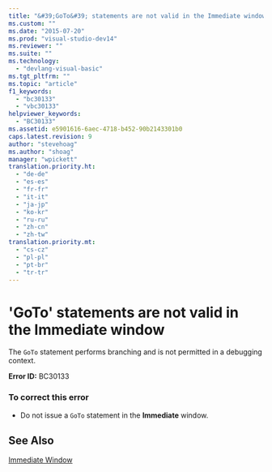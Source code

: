 ```yaml
---
title: "&#39;GoTo&#39; statements are not valid in the Immediate window | Microsoft Docs"
ms.custom: ""
ms.date: "2015-07-20"
ms.prod: "visual-studio-dev14"
ms.reviewer: ""
ms.suite: ""
ms.technology: 
  - "devlang-visual-basic"
ms.tgt_pltfrm: ""
ms.topic: "article"
f1_keywords: 
  - "bc30133"
  - "vbc30133"
helpviewer_keywords: 
  - "BC30133"
ms.assetid: e5901616-6aec-4718-b452-90b2143301b0
caps.latest.revision: 9
author: "stevehoag"
ms.author: "shoag"
manager: "wpickett"
translation.priority.ht: 
  - "de-de"
  - "es-es"
  - "fr-fr"
  - "it-it"
  - "ja-jp"
  - "ko-kr"
  - "ru-ru"
  - "zh-cn"
  - "zh-tw"
translation.priority.mt: 
  - "cs-cz"
  - "pl-pl"
  - "pt-br"
  - "tr-tr"
---
```

# &#39;GoTo&#39; statements are not valid in the Immediate window
The `GoTo` statement performs branching and is not permitted in a debugging context.  
  
 **Error ID:** BC30133  
  
### To correct this error  
  
-   Do not issue a `GoTo` statement in the **Immediate** window.  
  
## See Also  
 [Immediate Window](../ide/reference/immediate-window.md)